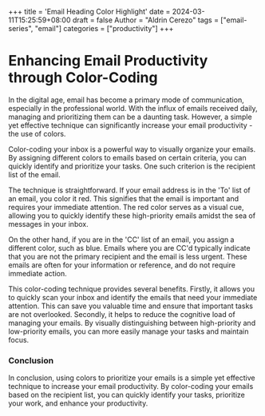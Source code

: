 +++
title = 'Email Heading Color Highlight'
date = 2024-03-11T15:25:59+08:00
draft = false
Author = "Aldrin Cerezo"
tags = ["email-series", "email"]
categories = ["productivity"]
+++

# Enhancing Email Productivity through Color-Coding

In the digital age, email has become a primary mode of communication, especially in the professional world. With the influx of emails received daily, managing and prioritizing them can be a daunting task. However, a simple yet effective technique can significantly increase your email productivity - the use of colors.

Color-coding your inbox is a powerful way to visually organize your emails. By assigning different colors to emails based on certain criteria, you can quickly identify and prioritize your tasks. One such criterion is the recipient list of the email. 

The technique is straightforward. If your email address is in the 'To' list of an email, you color it red. This signifies that the email is important and requires your immediate attention. The red color serves as a visual cue, allowing you to quickly identify these high-priority emails amidst the sea of messages in your inbox.

On the other hand, if you are in the 'CC' list of an email, you assign a different color, such as blue. Emails where you are CC'd typically indicate that you are not the primary recipient and the email is less urgent. These emails are often for your information or reference, and do not require immediate action.

This color-coding technique provides several benefits. Firstly, it allows you to quickly scan your inbox and identify the emails that need your immediate attention. This can save you valuable time and ensure that important tasks are not overlooked. Secondly, it helps to reduce the cognitive load of managing your emails. By visually distinguishing between high-priority and low-priority emails, you can more easily manage your tasks and maintain focus.



### Conclusion

In conclusion, using colors to prioritize your emails is a simple yet effective technique to increase your email productivity. By color-coding your emails based on the recipient list, you can quickly identify your tasks, prioritize your work, and enhance your productivity.




